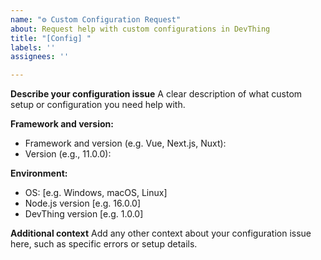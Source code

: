 ```yaml
---
name: "⚙️ Custom Configuration Request"
about: Request help with custom configurations in DevThing
title: "[Config] "
labels: ''
assignees: ''

---
```


**Describe your configuration issue**
A clear description of what custom setup or configuration you need help with.

**Framework and version:**

- Framework and version (e.g. Vue, Next.js, Nuxt):
- Version (e.g., 11.0.0):

**Environment:**

- OS: [e.g. Windows, macOS, Linux]
- Node.js version [e.g. 16.0.0]
- DevThing version [e.g. 1.0.0]

**Additional context**
Add any other context about your configuration issue here, such as specific errors or setup details.
